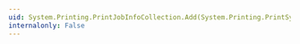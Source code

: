 ```yaml
---
uid: System.Printing.PrintJobInfoCollection.Add(System.Printing.PrintSystemJobInfo)
internalonly: False
---
```

